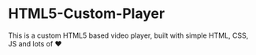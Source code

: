 # HTML5-Custom-Player
This is a custom HTML5 based video player, built with simple HTML, CSS, JS and lots of ♥

